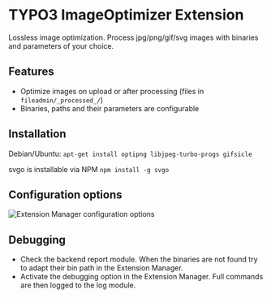 # TYPO3 ImageOptimizer Extension

Lossless image optimization. Process jpg/png/gif/svg images with binaries and parameters of your choice.

## Features

* Optimize images on upload or after processing (files in `fileadmin/_processed_/`)
* Binaries, paths and their parameters are configurable

## Installation

Debian/Ubuntu: `apt-get install optipng libjpeg-turbo-progs gifsicle`

svgo is installable via NPM `npm install -g svgo`

## Configuration options

![Extension Manager configuration options](https://raw.githubusercontent.com/christophlehmann/imageoptimizer/master/Documentation/configuration.png)

## Debugging

* Check the backend report module. When the binaries are not found try to adapt their bin path in the Extension Manager.
* Activate the debugging option in the Extension Manager. Full commands are then logged to the log module.